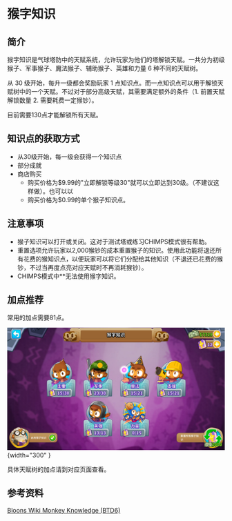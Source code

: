 # 猴字知识
## 简介
猴字知识是气球塔防中的天赋系统，允许玩家为他们的塔解锁天赋。一共分为初级猴子、军事猴子、魔法猴子、辅助猴子、英雄和力量 6 种不同的天赋树。

从 30 级开始，每升一级都会奖励玩家 1 点知识点。而一点知识点可以用于解锁天赋树中的一个天赋。不过对于部分高级天赋，其需要满足额外的条件（1. 前置天赋解锁数量 2. 需要耗费一定猴钞）。

目前需要130点才能解锁所有天赋。

## 知识点的获取方式
- 从30级开始，每一级会获得一个知识点
- 部分成就
- 商店购买
	- 购买价格为$9.99的"立即解锁等级30"就可以立即达到30级。（不建议这样做）。也可以以
	- 购买价格为$0.99的单个猴子知识点。

## 注意事项
- 猴子知识可以打开或关闭。这对于测试塔或练习CHIMPS模式很有帮助。
- 重置选项允许玩家以2,000猴钞的成本重置猴子的知识。使用此功能将退还所有花费的猴知识点，以便玩家可以将它们分配给其他知识（不退还已花费的猴钞，不过当再度点亮对应天赋时不再消耗猴钞）。
- CHIMPS模式中**无法使用猴字知识。

## 加点推荐
常用的加点需要81点。

![猴字知识加点](knowledge.jpg){width="300" }

具体天赋树的加点请到对应页面查看。

## 参考资料
[Bloons Wiki Monkey Knowledge (BTD6)](https://bloons.fandom.com/wiki/Monkey_Knowledge_(BTD6))
